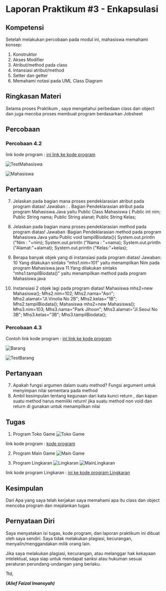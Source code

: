 # Laporan Praktikum #3 - Enkapsulasi

## Kompetensi
Setelah melakukan percobaan pada modul ini, mahasiswa memahami konsep:

1. Konstruktor
2. Akses Modifier
3. Atribut/method pada class
4. Intansiasi atribut/method
5. Setter dan getter
6. Memahami notasi pada UML Class Diagram

## Ringkasan Materi

Selama proses Praktikum , saya mengetahui perbedaan class dan object dan juga mecoba proses membuat program berdasarkan Jobsheet

## Percobaan

### Percobaan 4.2
 link kode program : [ini link ke kode program](../../src/2_Class_dan_Object/Mahasiswa.java)

![TestMahasiswa](img/TestMahasiswa.png)

![Mahasiswa](img/Mahasiswa.png)

## Pertanyaan

7. Jelaskan pada bagian mana proses pendeklarasian atribut pada program diatas! 
Jawaban : . Bagian Pendeklarasian atribut pada program Mahasiswa.Java yaitu 
Public Class Mahasiswa {
Public int nim;
Public String nama;
Public String alanat;
Public String Kelas;
8. Jelaskan pada bagian mana proses pendeklarasian method pada program diatas! 
Jawaban :Bagian Pendeklarasian method pada program Mahasiswa.Java yaitu
Public void tampilBiodata(){
System.out.println ("Nim  : "+nim);
        System.out.println ("Nama : "+nama);
        System.out.println ("Alamat:"+alamat);
        System.out.println ("Kelas:"+kelas);

9.	Berapa banyak objek yang di instansiasi pada program diatas! 
Jawaban:
10 Yang dilakukan sintaks “mhs1.nim=101” yaitu menampilkan Nim pada program Mahasiswa.java
11.Yang dilakukan sintaks “mhs1.tampilBiodata()” yaitu menampilkan method pada program Mahasiswa.java
12.	Instansiasi 2 objek lagi pada program diatas! 
Mahasiswa mhs2=new Mahasiswa();
        Mhs2.nim=102;
        Mhs2.nama="Asri";
        Mhs2.alamat="Jl.Vinolia No 2B";
        Mhs2.kelas="1B";
        Mhs2.tampilBiodata();
Mahasiswa mhs2=new Mahasiswa();
        Mhs3.nim=103;
        Mhs3.nama="Park Jihoon";
        Mhs3.alamat="Jl.Seoul No 3B";
        Mhs3.kelas="3B";
        Mhs3.tampilBiodata();


### Percobaan 4.3
Contoh link kode program : [ini  link ke kode program](../../src/2_Class_dan_Object/Barang.java)

![Barang](img/Barang.png)

![TestBarang](img/TestBarang.png)

## Pertanyaan
7.	Apakah fungsi argumen dalam suatu method? 
Fungsi argument untuk menyimpan nilai sementara pada method
8.	Ambil kesimpulan tentang kegunaan dari kata kunci return , dan kapan suatu method harus memiliki return! 
jika suatu method non void dan return di gunakan untuk menampilkan nilai 

## Tugas
1. Program Toko Game
![Toko Game](img/TokoGame.png)

link kode program : [kode program](../../src/2_Class_dan_Object/TokoGame.java)

2. Program Main Game
![Main Game](img/MainGame.png)

3. Program Lingkaran
![Lingkaran](img/Lingkaran.png)
![MainLingkaran](img/MainLingkaran.png)

link kode program Lingkaran : [ini  ke kode program Lingkaran](../../src/2_Class_dan_Object/Lingkaran.java)


## Kesimpulan

Dari Apa yang saya telah kerjakan saya memahami apa itu class dan object mencoba program dan mejalankan tugas 

## Pernyataan Diri

Saya menyatakan isi tugas, kode program, dan laporan praktikum ini dibuat oleh saya sendiri. Saya tidak melakukan plagiasi, kecurangan, menyalin/menggandakan milik orang lain.

Jika saya melakukan plagiasi, kecurangan, atau melanggar hak kekayaan intelektual, saya siap untuk mendapat sanksi atau hukuman sesuai peraturan perundang-undangan yang berlaku.

Ttd,

***(Alief Faizal Imansyah)***
